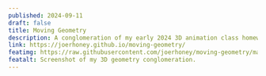 ```yaml
---
published: 2024-09-11
draft: false
title: Moving Geometry
description: A conglomeration of my early 2024 3D animation class homework assignments.
link: https://joerhoney.github.io/moving-geometry/
featimg: https://raw.githubusercontent.com/joerhoney/moving-geometry/main/geometry-screenshot.jpg
featalt: Screenshot of my 3D geometry conglomeration.
---
```

